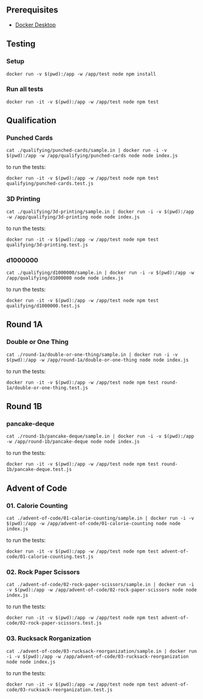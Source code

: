 ## Prerequisites

- [Docker Desktop]([http://](https://docs.docker.com/get-docker/))

## Testing

### Setup

```
docker run -v $(pwd):/app -w /app/test node npm install
```

### Run all tests

```
docker run -it -v $(pwd):/app -w /app/test node npm test
```

<!-- intro-end -->
## Qualification

<!-- stage-start: qualifying -->

### Punched Cards

<!-- problem-start: qualifying:punched-cards -->

```
cat ./qualifying/punched-cards/sample.in | docker run -i -v $(pwd):/app -w /app/qualifying/punched-cards node node index.js
```

to run the tests:

```
docker run -it -v $(pwd):/app -w /app/test node npm test qualifying/punched-cards.test.js
```

<!-- problem-end: qualifying:punched-cards -->

### 3D Printing

<!-- problem-start: qualifying:3d-printing -->

```
cat ./qualifying/3d-printing/sample.in | docker run -i -v $(pwd):/app -w /app/qualifying/3d-printing node node index.js
```

to run the tests:

```
docker run -it -v $(pwd):/app -w /app/test node npm test qualifying/3d-printing.test.js
```

<!-- problem-end: qualifying:3d-printing -->

### d1000000

<!-- problem-start: qualifying:d1000000 -->

```
cat ./qualifying/d1000000/sample.in | docker run -i -v $(pwd):/app -w /app/qualifying/d1000000 node node index.js
```

to run the tests:

```
docker run -it -v $(pwd):/app -w /app/test node npm test qualifying/d1000000.test.js
```

<!-- problem-end: qualifying:d1000000 -->

<!-- stage-end: qualifying -->

<!-- stage-end: round-1b -->
## Round 1A

<!-- stage-start: round-1a -->

### Double or One Thing

<!-- problem-start: round-1a:double-or-one-thing -->

```
cat ./round-1a/double-or-one-thing/sample.in | docker run -i -v $(pwd):/app -w /app/round-1a/double-or-one-thing node node index.js
```

to run the tests:

```
docker run -it -v $(pwd):/app -w /app/test node npm test round-1a/double-or-one-thing.test.js
```

<!-- problem-end: round-1a:double-or-one-thing -->

<!-- stage-end: round-1a -->
## Round 1B

<!-- stage-start: round-1b -->

### pancake-deque

<!-- problem-start: round-1b:pancake-deque -->

```
cat ./round-1b/pancake-deque/sample.in | docker run -i -v $(pwd):/app -w /app/round-1b/pancake-deque node node index.js
```

to run the tests:

```
docker run -it -v $(pwd):/app -w /app/test node npm test round-1b/pancake-deque.test.js
```

<!-- problem-end: round-1b:pancake-deque -->
## Advent of Code

<!-- stage-start: advent-of-code -->

### 01. Calorie Counting

<!-- problem-start: advent-of-code:01-calorie-counting -->

```
cat ./advent-of-code/01-calorie-counting/sample.in | docker run -i -v $(pwd):/app -w /app/advent-of-code/01-calorie-counting node node index.js
```

to run the tests:

```
docker run -it -v $(pwd):/app -w /app/test node npm test advent-of-code/01-calorie-counting.test.js
```

<!-- problem-end: advent-of-code:01-calorie-counting -->

### 02. Rock Paper Scissors

<!-- problem-start: advent-of-code:02-rock-paper-scissors -->

```
cat ./advent-of-code/02-rock-paper-scissors/sample.in | docker run -i -v $(pwd):/app -w /app/advent-of-code/02-rock-paper-scissors node node index.js
```

to run the tests:

```
docker run -it -v $(pwd):/app -w /app/test node npm test advent-of-code/02-rock-paper-scissors.test.js
```

<!-- problem-end: advent-of-code:02-rock-paper-scissors -->

### 03. Rucksack Rorganization

<!-- problem-start: advent-of-code:03-rucksack-reorganization -->

```
cat ./advent-of-code/03-rucksack-reorganization/sample.in | docker run -i -v $(pwd):/app -w /app/advent-of-code/03-rucksack-reorganization node node index.js
```

to run the tests:

```
docker run -it -v $(pwd):/app -w /app/test node npm test advent-of-code/03-rucksack-reorganization.test.js
```

<!-- problem-end: advent-of-code:03-rucksack-reorganization -->

<!-- stage-end: advent-of-code -->
